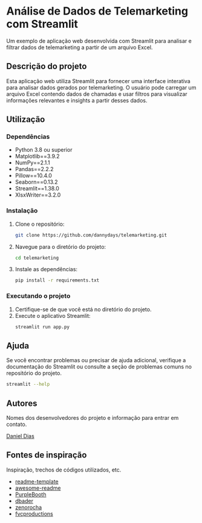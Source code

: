 # Análise de Dados de Telemarketing com Streamlit

Um exemplo de aplicação web desenvolvida com Streamlit para analisar e filtrar dados de telemarketing a partir de um arquivo Excel.

## Descrição do projeto

Esta aplicação web utiliza Streamlit para fornecer uma interface interativa para analisar dados gerados por telemarketing. O usuário pode carregar um arquivo Excel contendo dados de chamadas e usar filtros para visualizar informações relevantes e insights a partir desses dados.

## Utilização

### Dependências

* Python 3.8 ou superior
* Matplotlib==3.9.2
* NumPy==2.1.1
* Pandas==2.2.2
* Pillow==10.4.0
* Seaborn==0.13.2
* Streamlit==1.38.0
* XlsxWriter==3.2.0

### Instalação

1. Clone o repositório:
    ```bash
    git clone https://github.com/dannydays/telemarketing.git
    ```
2. Navegue para o diretório do projeto:
    ```bash
    cd telemarketing
    ```
3. Instale as dependências:
    ```bash
    pip install -r requirements.txt
    ```

### Executando o projeto

1. Certifique-se de que você está no diretório do projeto.
2. Execute o aplicativo Streamlit:
    ```bash
    streamlit run app.py
    ```
    
## Ajuda

Se você encontrar problemas ou precisar de ajuda adicional, verifique a documentação do Streamlit ou consulte a seção de problemas comuns no repositório do projeto.
```bash
streamlit --help
```

## Autores

Nomes dos desenvolvedores do projeto e informação para entrar em contato.

[Daniel Dias](https://www.linkedin.com/in/dannydays/)

## Fontes de inspiração

Inspiração, trechos de códigos utilizados, etc.
* [readme-template](https://gist.github.com/DomPizzie/7a5ff55ffa9081f2de27c315f5018afc)
* [awesome-readme](https://github.com/matiassingers/awesome-readme)
* [PurpleBooth](https://gist.github.com/PurpleBooth/109311bb0361f32d87a2)
* [dbader](https://github.com/dbader/readme-template)
* [zenorocha](https://gist.github.com/zenorocha/4526327)
* [fvcproductions](https://gist.github.com/fvcproductions/1bfc2d4aecb01a834b46)
